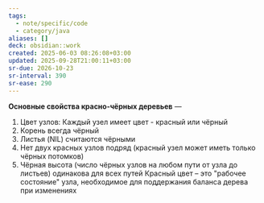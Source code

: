 ```yaml
---
tags:
  - note/specific/code
  - category/java
aliases: []
deck: obsidian::work
created: 2025-06-03 08:26:08+03:00
updated: 2025-09-28T21:00:11+03:00
sr-due: 2026-10-23
sr-interval: 390
sr-ease: 290
---
```


**Основные свойства красно-чёрных деревьев**
—
1. Цвет узлов: Каждый узел имеет цвет - красный или чёрный
2. Корень всегда чёрный
3. Листья (NIL) считаются чёрными
4. Нет двух красных узлов подряд (красный узел может иметь только чёрных потомков)
5. Чёрная высота (число чёрных узлов на любом пути от узла до листьев) одинакова для всех путей
Красный цвет – это "рабочее состояние" узла, необходимое для поддержания баланса дерева при изменениях
